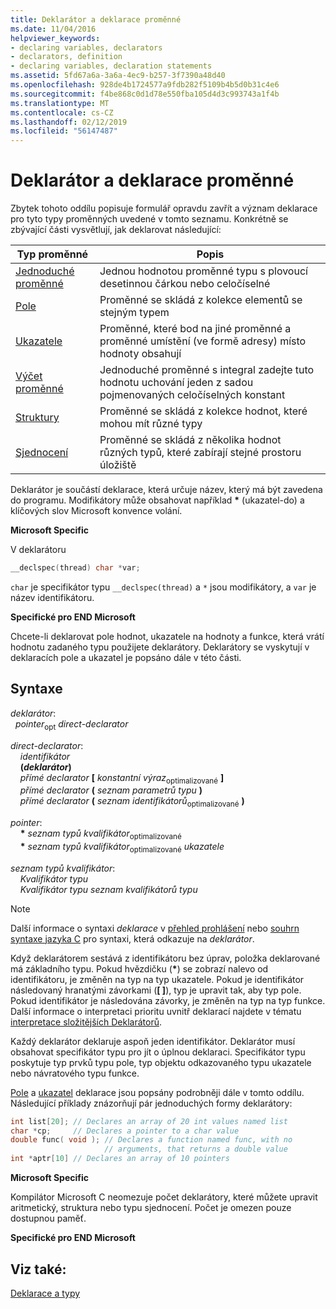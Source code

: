 ```yaml
---
title: Deklarátor a deklarace proměnné
ms.date: 11/04/2016
helpviewer_keywords:
- declaring variables, declarators
- declarators, definition
- declaring variables, declaration statements
ms.assetid: 5fd67a6a-3a6a-4ec9-b257-3f7390a48d40
ms.openlocfilehash: 928de4b1724577a9fdb282f5109b4b5d0b31c4e6
ms.sourcegitcommit: f4be868c0d1d78e550fba105d4d3c993743a1f4b
ms.translationtype: MT
ms.contentlocale: cs-CZ
ms.lasthandoff: 02/12/2019
ms.locfileid: "56147487"
---
```

# <a name="declarators-and-variable-declarations"></a>Deklarátor a deklarace proměnné

Zbytek tohoto oddílu popisuje formulář opravdu zavřít a význam deklarace pro tyto typy proměnných uvedené v tomto seznamu. Konkrétně se zbývající části vysvětlují, jak deklarovat následující:

|Typ proměnné|Popis|
|----------------------|-----------------|
|[Jednoduché proměnné](../c-language/simple-variable-declarations.md)|Jednou hodnotou proměnné typu s plovoucí desetinnou čárkou nebo celočíselné|
|[Pole](../c-language/array-declarations.md)|Proměnné se skládá z kolekce elementů se stejným typem|
|[Ukazatele](../c-language/pointer-declarations.md)|Proměnné, které bod na jiné proměnné a proměnné umístění (ve formě adresy) místo hodnoty obsahují|
|[Výčet proměnné](../c-language/c-enumeration-declarations.md)|Jednoduché proměnné s integral zadejte tuto hodnotu uchování jeden z sadou pojmenovaných celočíselných konstant|
|[Struktury](../c-language/structure-declarations.md)|Proměnné se skládá z kolekce hodnot, které mohou mít různé typy|
|[Sjednocení](../c-language/union-declarations.md)|Proměnné se skládá z několika hodnot různých typů, které zabírají stejné prostoru úložiště|

Deklarátor je součástí deklarace, která určuje název, který má být zavedena do programu. Modifikátory může obsahovat například <strong>\*</strong> (ukazatel-do) a klíčových slov Microsoft konvence volání.

**Microsoft Specific**

V deklarátoru

```C
__declspec(thread) char *var;
```

`char` je specifikátor typu `__declspec(thread)` a `*` jsou modifikátory, a `var` je název identifikátoru.

**Specifické pro END Microsoft**

Chcete-li deklarovat pole hodnot, ukazatele na hodnoty a funkce, která vrátí hodnotu zadaného typu použijete deklarátory. Deklarátory se vyskytují v deklaracích pole a ukazatel je popsáno dále v této části.

## <a name="syntax"></a>Syntaxe

*deklarátor*:<br/>
&nbsp;&nbsp;*pointer*<sub>opt</sub> *direct-declarator*

*direct-declarator*:<br/>
&nbsp;&nbsp;&nbsp;&nbsp;*identifikátor*<br/>
&nbsp;&nbsp;&nbsp;&nbsp;**(***deklarátor***)**<br/>
&nbsp;&nbsp;&nbsp;&nbsp;*přímé declarator* **[** *konstantní výraz*<sub>optimalizované</sub> **]** <br/>
&nbsp;&nbsp;&nbsp;&nbsp;*přímé declarator* **(** *seznam parametrů typu* **)**<br/>
&nbsp;&nbsp;&nbsp;&nbsp;*přímé declarator* **(** *seznam identifikátorů*<sub>optimalizované</sub> **)**

*pointer*:<br/>
&nbsp;&nbsp;&nbsp;&nbsp;<strong>\*</strong> *seznam typů kvalifikátor*<sub>optimalizované</sub><br/>
&nbsp;&nbsp;&nbsp;&nbsp;<strong>\*</strong> *seznam typů kvalifikátor*<sub>optimalizované</sub> *ukazatele*

*seznam typů kvalifikátor*:<br/>
&nbsp;&nbsp;&nbsp;&nbsp;*Kvalifikátor typu*<br/>
&nbsp;&nbsp;&nbsp;&nbsp;*Kvalifikátor typu seznam kvalifikátorů typu*

> [!NOTE]
> Další informace o syntaxi *deklarace* v [přehled prohlášení](../c-language/overview-of-declarations.md) nebo [souhrn syntaxe jazyka C](../c-language/c-language-syntax-summary.md) pro syntaxi, která odkazuje na *deklarátor*.

Když deklarátorem sestává z identifikátoru bez úprav, položka deklarované má základního typu. Pokud hvězdičku (<strong>\*</strong>) se zobrazí nalevo od identifikátoru, je změněn na typ na typ ukazatele. Pokud je identifikátor následovaný hranatými závorkami (**[ ]**), typ je upravit tak, aby typ pole. Pokud identifikátor je následována závorky, je změněn na typ na typ funkce. Další informace o interpretaci prioritu uvnitř deklarací najdete v tématu [interpretace složitějších Deklarátorů](../c-language/interpreting-more-complex-declarators.md).

Každý deklarátor deklaruje aspoň jeden identifikátor. Deklarátor musí obsahovat specifikátor typu pro jít o úplnou deklaraci. Specifikátor typu poskytuje typ prvků typu pole, typ objektu odkazovaného typu ukazatele nebo návratového typu funkce.

[Pole](../c-language/array-declarations.md) a [ukazatel](../c-language/pointer-declarations.md) deklarace jsou popsány podrobněji dále v tomto oddílu. Následující příklady znázorňují pár jednoduchých formy deklarátory:

```C
int list[20]; // Declares an array of 20 int values named list
char *cp;     // Declares a pointer to a char value
double func( void ); // Declares a function named func, with no
                     // arguments, that returns a double value
int *aptr[10] // Declares an array of 10 pointers
```

**Microsoft Specific**

Kompilátor Microsoft C neomezuje počet deklarátory, které můžete upravit aritmetický, struktura nebo typu sjednocení. Počet je omezen pouze dostupnou paměť.

**Specifické pro END Microsoft**

## <a name="see-also"></a>Viz také:

[Deklarace a typy](../c-language/declarations-and-types.md)
